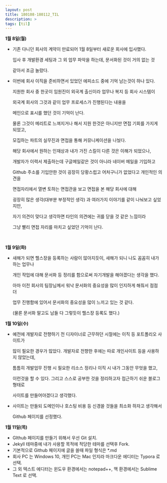```yaml
---
layout: post
title: 180108-180112_TIL
description: >
tags: [til]
---
```


**1월 8일(월)** 

- 기존 다니던 회사의 계약이 만료되어 1월 8일부터 새로운 회사에 입사했다.

  입사 후 개발환경 세팅과 그 외 업무 파악을 하는데, 문서화된 것이 거의 없는 것

  같아서 조금 놀랐다.

- 이번에 회사 이직을 준비하면서 있었던 에피소드 중에 기억 남는것이 하나 있다.

  지원한 회사 중 한곳이 임원진이 외국계 출신이라 업무나 복지 등 회사 시스템이

  외국계 회사의 그것과 같이 업무 프로세스가 진행된다는 내용을

  메인으로 표시를 했던 것이 기억이 난다.

  물론 그것이 메리트로 느껴지거나 해서 지원 한것은 아니지만 면접 기회를 가지게 되었고,

  모집하는 파트의 실무진과 면접을 통해 커뮤니케이션을 나눴다.

  해당 회사에서 원하는 인재상과 내가 가진 스킬이 다른 것은 이해가 되었으나,

  개발자가 이력서 제출하는데 구글메일같은 것이 아니라 네이버 메일을 기입하고

  Github 주소를 기입안한 것이 굉장히 당황스럽고 어처구니가 없었다고 개인적인 의견을

  면접자리에서 열변 토하는 면접관을 보고 면접을 본 해당 회사에 대해

  굉장히 많은 생각(대부분 부정적인 생각) 과 여러가지 이야기를 같이 나눠보고 싶었지만,

  자기 의견이 맞다고 생각하면 타인의 의견에는 귀를 닫을 것 같은 느낌이라

  그냥 빨리 면접 자리를 마치고 싶었던 기억이 난다.

  ​

**1월 9일(화)**

- 새해가 되면 헬스장을 등록하는 사람이 많아지듯이, 새해가 되니 나도 꼼꼼히 내가 하는 업무나

  개인 작업에 대해 문서화 등 정리를 함으로써 자기개발을 해야겠다는 생각을 했다.

  아마 이전 회사의 팀장님께서 워낙 문서화의 중요성을 많이 인지하게 해줘서 점점 더

  업무 진행함에 있어서 문서화의 중요성을 많이 느끼고 있는 것 같다.

  (물론 문서화 말고도 남들 다 그렇듯이 헬스장 등록도 했다.)



**1월 10일(수)**

- 예전에 개발자로 전향하기 전 디자이너로 근무하던 시절에는 이직 등 포트폴리오 사이트가

  많이 필요한 경우가 많았다. 개발자로 전향한 후에는 따로 개인사이트 등을 사용하지 않았는데,

  틈틈히 개발업무 진행 시 필요한 리소스 정리나 이직 시 내가 그동안 무엇을 했고,

  이런것을 할 수 있다. 그리고 스스로 공부한 것을 정리하고자 접근하기 쉬운 블로그 형태로

  사이트를 만들어야겠다고 생각했다.

- 사이트는 만들되 도메인이나 호스팅 비용 등 신경쓸 것들을 최소화 하자고 생각해서

  Github 페이지를 선정했다.



**1월 11일(목)**

- GIthub 페이지를 만들기 위해서 우선 Git 설치.
- Jekyll 테마중에 내가 사용할 목적에 적당한 테마를 선택후 Fork.
- 기본적으로 Github 페이지에 글을 쓸때 파일 형식은 *.md
- 회사 PC 는 Windows 10, 개인 PC는 Mac 인지라 마크다운 에디터는 Typora 로 선택.
- 그 외 텍스트 에디터는 윈도우 환경에서는 notepad++, 맥 환경에서는 Sublime Text 로 선택.